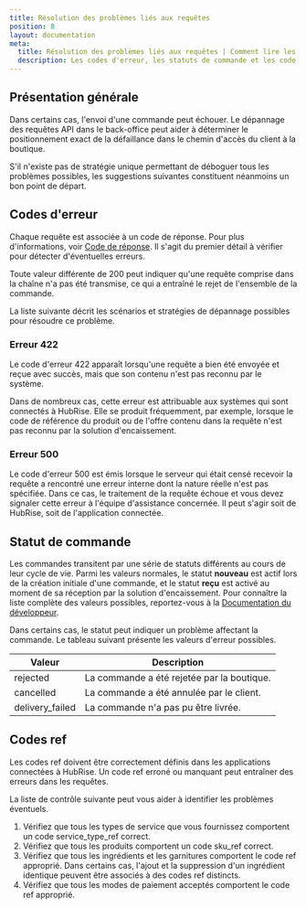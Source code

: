 ```yaml
---
title: Résolution des problèmes liés aux requêtes
position: 8
layout: documentation
meta:
  title: Résolution des problèmes liés aux requêtes | Comment lire les logs HubRise
  description: Les codes d'erreur, les statuts de commande et les code refs manquants ou erronés affichés dans les journaux HubRise aident à comprendre les problèmes.
---
```


## Présentation générale

Dans certains cas, l'envoi d'une commande peut échouer. Le dépannage des requêtes API dans le back-office peut aider à déterminer le positionnement exact de la défaillance dans le chemin d'accès du client à la boutique.

S'il n'existe pas de stratégie unique permettant de déboguer tous les problèmes possibles, les suggestions suivantes constituent néanmoins un bon point de départ.

## Codes d'erreur

Chaque requête est associée à un code de réponse. Pour plus d'informations, voir [Code de réponse](/docs/hubrise-logs/requetes-json-hubrise#code). Il s'agit du premier détail à vérifier pour détecter d'éventuelles erreurs.

Toute valeur différente de 200 peut indiquer qu'une requête comprise dans la chaîne n'a pas été transmise, ce qui a entraîné le rejet de l'ensemble de la commande.

La liste suivante décrit les scénarios et stratégies de dépannage possibles pour résoudre ce problème.

### Erreur 422

Le code d'erreur 422 apparaît lorsqu'une requête a bien été envoyée et reçue avec succès, mais que son contenu n'est pas reconnu par le système.

Dans de nombreux cas, cette erreur est attribuable aux systèmes qui sont connectés à HubRise. Elle se produit fréquemment, par exemple, lorsque le code de référence du produit ou de l'offre contenu dans la requête n'est pas reconnu par la solution d'encaissement.

### Erreur 500

Le code d'erreur 500 est émis lorsque le serveur qui était censé recevoir la requête a rencontré une erreur interne dont la nature réelle n'est pas spécifiée. Dans ce cas, le traitement de la requête échoue et vous devez signaler cette erreur à l'équipe d'assistance concernée. Il peut s'agir soit de HubRise, soit de l'application connectée.

## Statut de commande

Les commandes transitent par une série de statuts différents au cours de leur cycle de vie. Parmi les valeurs normales, le statut **nouveau** est actif lors de la création initiale d'une commande, et le statut **reçu** est activé au moment de sa réception par la solution d'encaissement. Pour connaître la liste complète des valeurs possibles, reportez-vous à la [Documentation du développeur](/developers/api/order-management/#order-status).

Dans certains cas, le statut peut indiquer un problème affectant la commande. Le tableau suivant présente les valeurs d'erreur possibles.

| Valeur           | Description                                   |
| --------------- | --------------------------------------------- |
| rejected        | La commande a été rejetée par la boutique.     |
| cancelled       | La commande a été annulée par le client. |
| delivery_failed | La commande n'a pas pu être livrée.             |

## Codes ref

Les codes ref doivent être correctement définis dans les applications connectées à HubRise. Un code ref erroné ou manquant peut entraîner des erreurs dans les requêtes.

La liste de contrôle suivante peut vous aider à identifier les problèmes éventuels.

1. Vérifiez que tous les types de service que vous fournissez comportent un code service_type_ref correct.
1. Vérifiez que tous les produits comportent un code sku_ref correct.
1. Vérifiez que tous les ingrédients et les garnitures comportent le code ref approprié. Dans certains cas, l'ajout et la suppression d'un ingrédient identique peuvent être associés à des codes ref distincts.
1. Vérifiez que tous les modes de paiement acceptés comportent le code ref approprié.
